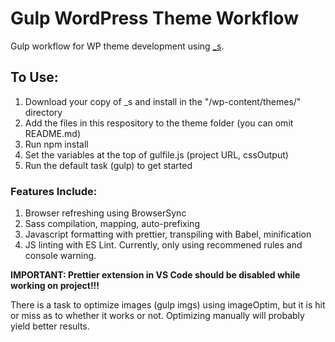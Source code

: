 # Gulp WordPress Theme Workflow

Gulp workflow for WP theme development using [_s](http://underscores.me/).

## To Use:

1. Download your copy of _s and install in the "/wp-content/themes/" directory
2. Add the files in this respository to the theme folder (you can omit README.md)
3. Run npm install
4. Set the variables at the top of gulfile.js (project URL, cssOutput)
5. Run the default task (gulp) to get started

### Features Include:

1. Browser refreshing using BrowserSync
2. Sass compilation, mapping, auto-prefixing
3. Javascript formatting with prettier, transpiling with Babel, minification
4. JS linting with ES Lint. Currently, only using recommened rules and console warning.

**IMPORTANT: Prettier extension in VS Code should be disabled while working on project!!!**

There is a task to optimize images (gulp imgs) using imageOptim, but it is hit or miss as to whether it works or not. Optimizing manually will probably yield better results.
